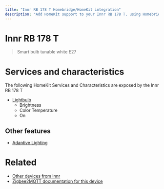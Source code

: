 ```yaml
---
title: "Innr RB 178 T Homebridge/HomeKit integration"
description: "Add HomeKit support to your Innr RB 178 T, using Homebridge, Zigbee2MQTT and homebridge-z2m."
---
```

<!---
This file has been GENERATED using src/docgen/docgen.ts
DO NOT EDIT THIS FILE MANUALLY!
-->
# Innr RB 178 T
> Smart bulb tunable white E27


# Services and characteristics
The following HomeKit Services and Characteristics are exposed by
the Innr RB 178 T

* [Lightbulb](../../light.md)
  * Brightness
  * Color Temperature
  * On


## Other features
* [Adaptive Lighting](../../light.md)


# Related
* [Other devices from Innr](../index.md#innr)
* [Zigbee2MQTT documentation for this device](https://www.zigbee2mqtt.io/devices/RB_178_T.html)